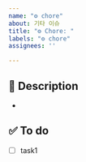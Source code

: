 ```yaml
---
name: "⚙️ chore"
about: 기타 이슈
title: "⚙️ Chore: "
labels: "⚙️ chore"
assignees: ''

---
```


## 📌 Description
-

## ✅ To do
- [ ] task1
